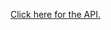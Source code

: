 <script type="text/javascript">
// Popup window code
function newPopup(url) {
	popupWindow = window.open(
		url,'popUpWindow','height=600px,width=900px,left=500,top=60,resizable=yes,scrollbars=yes,toolbar=yes,menubar=yes,location=no,directories=no,status=no')
}
</script>
<p><a href="JavaScript:newPopup('/oef/assets/kotlin-api/oef-sdk-kotlin/index.html');">Click here for the API.</a></p>